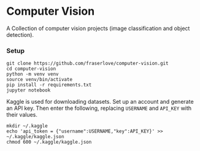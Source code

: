 # Computer Vision
A Collection of computer vision projects (image classification and object detection).

### Setup
```
git clone https://github.com/fraserlove/computer-vision.git
cd computer-vision
python -m venv venv
source venv/bin/activate
pip install -r requirements.txt
jupyter notebook
```

Kaggle is used for downloading datasets. Set up an account and generate an API key. Then enter the following,
replacing `USERNAME` and `API_KEY` with their values.
```
mkdir ~/.kaggle
echo 'api_token = {"username":USERNAME,"key":API_KEY}' >> ~/.kaggle/kaggle.json
chmod 600 ~/.kaggle/kaggle.json
```
